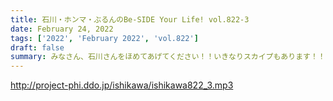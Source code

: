 ```yaml
---
title: 石川・ホンマ・ぶるんのBe-SIDE Your Life! vol.822-3
date: February 24, 2022
tags: ['2022', 'February 2022', 'vol.822']
draft: false
summary: みなさん、石川さんをほめてあげてください！！いきなりスカイプもあります！！
---
```


http://project-phi.ddo.jp/ishikawa/ishikawa822_3.mp3